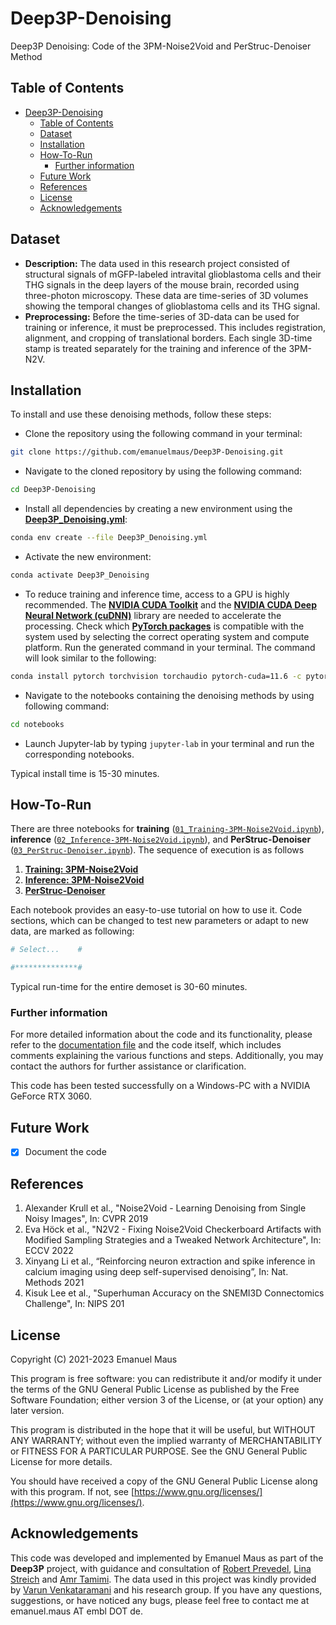 # Deep3P-Denoising
Deep3P Denoising: Code of the 3PM-Noise2Void and PerStruc-Denoiser Method
## Table of Contents

- [Deep3P-Denoising](#deep3p-denoising)
  - [Table of Contents](#table-of-contents)
  - [Dataset](#dataset)
  - [Installation](#installation)
  - [How-To-Run](#how-to-run)
    - [Further information](#further-information)
  - [Future Work](#future-work)
  - [References](#references)
  - [License](#license)
  - [Acknowledgements](#acknowledgements)

## Dataset

- **Description:** The data used in this research project consisted of structural signals of mGFP-labeled intravital glioblastoma cells and their THG signals in the deep layers of the mouse brain, recorded using three-photon microscopy. These data are time-series of 3D volumes showing the temporal changes of glioblastoma cells and its THG signal.
- **Preprocessing:** Before the time-series of 3D-data can be used for training or inference, it must be preprocessed. This includes registration, alignment, and cropping of translational borders. Each single 3D-time stamp is treated separately for the training and inference of the 3PM-N2V. 

## Installation

To install and use these denoising methods, follow these steps:

- Clone the repository using the following command in your terminal:
```sh
git clone https://github.com/emanuelmaus/Deep3P-Denoising.git
```
- Navigate to the cloned repository by using the following command:
```sh
cd Deep3P-Denoising
```
- Install all dependencies by creating a new environment using the [**Deep3P_Denoising.yml**](Deep3P_Denoising.yml):
```sh
conda env create --file Deep3P_Denoising.yml
```
- Activate the new environment:
```sh
conda activate Deep3P_Denoising
```
- To reduce training and inference time, access to a GPU is highly recommended. The [**NVIDIA CUDA Toolkit**](https://developer.nvidia.com/cuda-downloads) and the [**NVIDIA CUDA Deep Neural Network (cuDNN)**](https://docs.nvidia.com/deeplearning/cudnn/index.html) library are needed to accelerate the processing. Check which [**PyTorch packages**](https://pytorch.org/) is compatible with the system used by selecting the correct operating system and compute platform. Run the generated command in your terminal. The command will look similar to the following:
```sh
conda install pytorch torchvision torchaudio pytorch-cuda=11.6 -c pytorch -c nvidia
``` 
- Navigate to the notebooks containing the denoising methods by using following command:
```sh
cd notebooks
```
- Launch Jupyter-lab by typing ``jupyter-lab`` in your terminal and run the corresponding notebooks.

Typical install time is 15-30 minutes. 

## How-To-Run


There are three notebooks for **training** ([``01_Training-3PM-Noise2Void.ipynb``](notebooks/01_Training-3PM-Noise2Void.ipyn)), **inference** ([``02_Inference-3PM-Noise2Void.ipynb``](notebooks/02_Inference-3PM-Noise2Void.ipynb)), and **PerStruc-Denoiser** ([``03_PerStruc-Denoiser.ipynb``](notebooks/03_PerStruc-Denoiser.ipynb)).
The sequence of execution is as follows
1. [**Training: 3PM-Noise2Void**](notebooks/01_Training-3PM-Noise2Void.ipyn)
2. [**Inference: 3PM-Noise2Void**](notebooks/02_Inference-3PM-Noise2Void.ipynb) 
3. [**PerStruc-Denoiser**](notebooks/03_PerStruc-Denoiser.ipynb)

Each notebook provides an easy-to-use tutorial on how to use it. Code sections, which can be changed to test new parameters or adapt to new data, are marked as following:
```Python
# Select...    #

#**************#
```
Typical run-time for the entire demoset is 30-60 minutes.

### Further information

For more detailed information about the code and its functionality, please refer to the [documentation file](/docs/documentation/Documentation.txt) and the code itself, which includes comments explaining the various functions and steps. Additionally, you may contact the authors for further assistance or clarification.

This code has been tested successfully on a Windows-PC with a NVIDIA GeForce RTX 3060.

## Future Work

- [X] Document the code

## References

1. Alexander Krull et al., "Noise2Void - Learning Denoising from Single Noisy Images", In: CVPR 2019 
2. Eva Höck et al., "N2V2 - Fixing Noise2Void Checkerboard Artifacts with Modified Sampling Strategies and a Tweaked Network Architecture", In: ECCV 2022
3. Xinyang Li et al., “Reinforcing neuron extraction and spike inference in calcium imaging using deep self-supervised denoising”, In: Nat. Methods 2021
4. Kisuk Lee et al., "Superhuman Accuracy on the SNEMI3D
Connectomics Challenge", In: NIPS 201

## License

Copyright (C) 2021-2023 Emanuel Maus

This program is free software: you can redistribute it and/or modify it under the terms of the GNU General Public License as published by the Free Software Foundation; either version 3 of the License, or (at your option) any later version.

This program is distributed in the hope that it will be useful, but WITHOUT ANY WARRANTY; without even the implied warranty of MERCHANTABILITY or FITNESS FOR A PARTICULAR PURPOSE. See the GNU General Public License for more details.

You should have received a copy of the GNU General Public License along with this program. If not, see [https://www.gnu.org/licenses/](https://www.gnu.org/licenses/).

## Acknowledgements

This code was developed and implemented by Emanuel Maus as part of the **Deep3P** project, with guidance and consultation of [Robert Prevedel](https://www.prevedel.embl.de/), [Lina Streich](https://www.prevedel.embl.de/) and [Amr Tamimi](https://www.prevedel.embl.de/). The data used in this project was kindly provided by [Varun Venkataramani](https://www.klinikum.uni-heidelberg.de/personen/dr-med-varun-venkataramani-6982) and his research group. If you have any questions, suggestions, or have noticed any bugs, please feel free to contact me at emanuel.maus AT embl DOT de.
